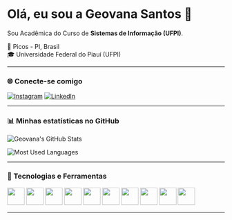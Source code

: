 # Olá, eu sou a Geovana Santos 👋

Sou Acadêmica do Curso de **Sistemas de Informação (UFPI)**.

📍 Picos - PI, Brasil  
🎓 Universidade Federal do Piauí (UFPI)  

---

### 🌐 Conecte-se comigo
[![Instagram](https://img.shields.io/badge/Instagram-E4405F?style=for-the-badge&logo=instagram&logoColor=white)](https://www.instagram.com/geovanassousa_)
[![LinkedIn](https://img.shields.io/badge/LinkedIn-0A66C2?style=for-the-badge&logo=linkedin&logoColor=white)](https://www.linkedin.com/in/geovana-santos-sousa-30b496345)

---

### 📊 Minhas estatísticas no GitHub
![Geovana's GitHub Stats](https://github-readme-stats.vercel.app/api?username=geovanassousa&show_icons=true&theme=radical)

![Most Used Languages](https://github-readme-stats.vercel.app/api/top-langs/?username=geovanassousa&layout=compact&langs_count=8&theme=radical)

---

### 🚀 Tecnologias e Ferramentas
<p>
  <img src="https://cdn.jsdelivr.net/gh/devicons/devicon/icons/c/c-original.svg" width="40"/>
  <img src="https://cdn.jsdelivr.net/gh/devicons/devicon/icons/python/python-original.svg" width="40"/>
  <img src="https://cdn.jsdelivr.net/gh/devicons/devicon/icons/html5/html5-original.svg" width="40"/>
  <img src="https://cdn.jsdelivr.net/gh/devicons/devicon/icons/css3/css3-original.svg" width="40"/>
  <img src="https://cdn.jsdelivr.net/gh/devicons/devicon/icons/javascript/javascript-original.svg" width="40"/>
  <img src="https://cdn.jsdelivr.net/gh/devicons/devicon/icons/react/react-original.svg" width="40"/>
  <img src="https://cdn.jsdelivr.net/gh/devicons/devicon/icons/git/git-original.svg" width="40"/>
  <img src="https://cdn.jsdelivr.net/gh/devicons/devicon/icons/github/github-original.svg" width="40"/>
  <img src="https://cdn.jsdelivr.net/gh/devicons/devicon/icons/docker/docker-original.svg" width="40"/>
  <img src="https://cdn.jsdelivr.net/gh/devicons/devicon/icons/linux/linux-original.svg" width="40"/>
</p>

---
